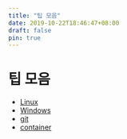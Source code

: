 ```yaml
---
title: "팁 모음"
date: 2019-10-22T18:46:47+08:00
draft: false
pin: true
---
```

<!--more-->
# 팁 모음
- [Linux](https://github.com/jkl2554/Study/blob/main/linux.md)
- [Windows](https://github.com/jkl2554/Study/blob/main/windows.md)
- [git](https://github.com/jkl2554/Study/blob/main/git.md)
- [container](https://github.com/jkl2554/Study/blob/main/container.md)